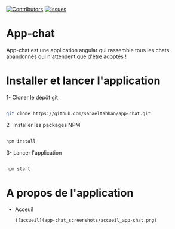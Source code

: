 [![Contributors][contributors-shield]][contributors-url] [![Issues][issues-shield]][issues-url]

# App-chat

App-chat est une application angular qui rassemble tous les chats abandonnés qui n'attendent que d'être adoptés !



# Installer et lancer l'application



1- Cloner le dépôt git

```sh

git clone https://github.com/sanaeltahhan/app-chat.git

```



2- Installer les packages NPM

```sh

npm install

```



3- Lancer l'application

```sh

npm start

```



# A propos de l'application



* Acceuil

  ```
  ![accueil](app-chat_screenshots/accueil_app-chat.png)
  ```



<!-- Markdown links & images -->

[contributors-shield]: https://img.shields.io/github/contributors/sanaeltahhan/app-chat.svg?style=flat-square
[contributors-url]: https://github.com/sanaeltahhan/app-chat/graphs/contributors
[issues-url]: https://github.com/sanaeltahhan/app-chat/issues
[issues-shield]: https://img.shields.io/github/issues/sanaeltahhan/app-chat.svg?style=flat-square
[ accueil ]: ./app-chat_screenshots/accueil_app-chat.png

